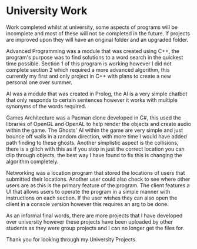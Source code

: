 # University Work
Work completed whilst at university, some aspects of programs will be incomplete and most of these will not be completed in the future. If projects are improved upon they will have an original folder and an upgraded folder.

Advanced Programming was a module that was created using C++, the program's purpose was to find solutions to a word search in the quickest time possible. Section 1 of this program is working however I did not complete section 2 which required a more advanced algorithm, this currently my first and only project in C++ with plans to create a new personal one over summer.

AI was a module that was created in Prolog, the AI is a very simple chatbot that only responds to certain sentences however it works with multiple synonyms of the words required.

Games Architecture was a Pacman clone developed in C#, this used the libraries of OpenGL and OpenAL to help render the objects and create audio within the game. The Ghosts' AI within the game are very simple and just bounce off walls in a random direction, with more time I would have added path finding to these ghosts. Another simplistic aspect is the collisions, there is a glitch with this as if you stop in just the correct location you can clip through objects, the best way I have found to fix this is changing the algorithm completely.

Networking was a location program that stored the locations of users that submitted their locations. Another user could also check to see where other users are as this is the primary feature of the program. The client features a UI that allows users to operate the program in a simple manner with instructions on each section. If the user wishes they can also open the client in a console version however this requires an arg to be done.

As an informal final words, there are more projects that I have developed over university however these projects have been uploaded by other students as they were group projects and I can no longer get the files for. 

Thank you for looking through my University Projects.
